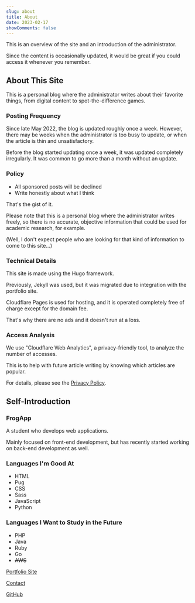 ```yaml
---
slug: about
title: About
date: 2023-02-17
showComments: false
---
```

This is an overview of the site and an introduction of the administrator.

Since the content is occasionally updated, it would be great if you could access it whenever you remember.

## About This Site

This is a personal blog where the administrator writes about their favorite things, from digital content to spot-the-difference games.

### Posting Frequency

Since late May 2022, the blog is updated roughly once a week. However, there may be weeks when the administrator is too busy to update, or when the article is thin and unsatisfactory.

Before the blog started updating once a week, it was updated completely irregularly. It was common to go more than a month without an update.

### Policy

- All sponsored posts will be declined
- Write honestly about what I think

That's the gist of it.

Please note that this is a personal blog where the administrator writes freely, so there is no accurate, objective information that could be used for academic research, for example.

(Well, I don't expect people who are looking for that kind of information to come to this site...)

### Technical Details

This site is made using the Hugo framework.

Previously, Jekyll was used, but it was migrated due to integration with the portfolio site.

Cloudflare Pages is used for hosting, and it is operated completely free of charge except for the domain fee.

That's why there are no ads and it doesn't run at a loss.

### Access Analysis

We use "Cloudflare Web Analytics", a privacy-friendly tool, to analyze the number of accesses.

This is to help with future article writing by knowing which articles are popular.

For details, please see the [Privacy Policy](/en/privacy).

## Self-Introduction

### FrogApp

A student who develops web applications.

Mainly focused on front-end development, but has recently started working on back-end development as well.

### Languages I'm Good At

- HTML
- Pug
- CSS
- Sass
- JavaScript
- Python

### Languages I Want to Study in the Future

- PHP
- Java
- Ruby
- Go
- ~~AWS~~

[Portfolio Site](/en)

[Contact](/en/contact)

[GitHub](https://github.com/r-40021/)